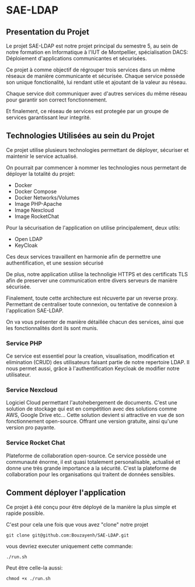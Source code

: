 # SAE-LDAP

## Presentation du Projet

Le projet SAE-LDAP est notre projet principal du semestre 5, au sein de notre formation en Informatique à l'IUT de Montpellier, spécialisation DACS: Déploiement d'applications communicantes et sécurisées.

Ce projet à comme objectif de régrouper trois services dans un même réseaux de manière communicante et sécurisée. Chaque service possède son unique fonctionalité, lui rendant utile et ajoutant de la valeur au réseau.

Chaque service doit communiquer avec d'autres services du même réseau pour garantir son correct fonctionnement.

Et finalement, ce réseau de services est protegée par un groupe de services garantissant leur integrité.

## Technologies Utilisées au sein du Projet

Ce projet utilise plusieurs technologies permettant de déployer, sécuriser et maintenir le service actualisé.

On pourrait par commencer à nommer les technologies nous permetant de déployer la totalité du projet:

- Docker
- Docker Compose
- Docker Networks/Volumes
- Image PHP-Apache
- Image Nexcloud
- Image RocketChat

Pour la sécurisation de l'application on utilise principalement, deux utils:

- Open LDAP
- KeyCloak

Ces deux services travaillent en harmonie afin de permettre une authentification, et une session sécurisé

De plus, notre application utilise la technoligie HTTPS et des certificats TLS afin de preserver une communication entre divers serveurs de manière sécurisée.

Finalement, toute cette architecture est récuverte par un reverse proxy. Permettant de centraliser toute connexion, ou tentative de connexion à l'application SAE-LDAP.

On va vous présenter de manière détaillée chacun des services, ainsi que les fonctionnalités dont ils sont munis.

### Service PHP

Ce service est essentiel pour la creation, visualisation, modification et elimination (CRUD) des utilisateurs faisant partie de notre repertoire LDAP.
Il nous permet aussi, grâce à l'authentification Keycloak de modifier notre utilisateur.

### Service Nexcloud

Logiciel Cloud permettant l'autohebergement de documents. C'est une solution de stockage qui est en compétition avec des solutions comme AWS, Google Drive etc... Cette solution devient si attractive en vue de son fonctionnement open-source. Offrant une version gratuite, ainsi qu'une version pro payante.

### Service Rocket Chat

Plateforme de collaboration open-source. Ce service possède une communauté énorme, il est quasi totalement personalisable, actualisé et donne une très grande importance a la sécurité. C'est la plateforme de collaboration pour les organisations qui traitent de données sensibles.

## Comment déployer l'application

Ce projet à été conçu pour être déployé de la manière la plus simple et rapide possible.

C'est pour cela une fois que vous avez "clone" notre projet

`git clone git@github.com:Bouzayenh/SAE-LDAP.git`

vous devriez executer uniquement cette commande:

`./run.sh`

Peut être celle-la aussi:

`chmod +x ./run.sh`
